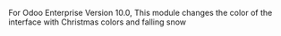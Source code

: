 For Odoo Enterprise Version 10.0,
This module changes the color of the interface with Christmas colors and falling snow
